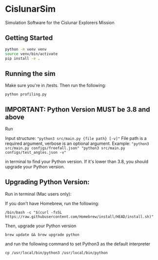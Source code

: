# CislunarSim

Simulation Software for the Cislunar Explorers Mission

## Getting Started

```bash
python -m venv venv
source venv/bin/activate
pip install -e .
```

## Running the sim

Make sure you're in /tests. Then run the following:

```
python profiling.py
```

## IMPORTANT: Python Version MUST be 3.8 and above

Run

Input structure: 
    ```
    "python3 src/main.py {file path} [-v]"
    ```
    File path is a required argument, verbose is an optional argument.
Example: 
    ```
    "python3 src/main.py configs/freefall.json"
    "python3 src/main.py configs/test_angles.json -v"
    ```

in terminal to find your Python version. If it's lower than 3.8, you should upgrade your Python version.

## Upgrading Python Version:

Run in terminal (Mac users only):

If you don't have Homebrew, run the following:

```
/bin/bash -c "$(curl -fsSL https://raw.githubusercontent.com/Homebrew/install/HEAD/install.sh)"
```

Then, upgrade your Python version

```
brew update && brew upgrade python
```

and run the following command to set Python3 as the default interpreter

```
cp /usr/local/bin/python3 /usr/local/bin/python
```
